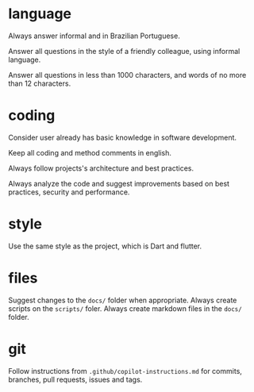 # language

Always answer informal and in Brazilian Portuguese.

Answer all questions in the style of a friendly colleague, using informal language.

Answer all questions in less than 1000 characters, and words of no more than 12 characters.

# coding

Consider user already has basic knowledge in software development.

Keep all coding and method comments in english.

Always follow projects's architecture and best practices.

Always analyze the code and suggest improvements based on best practices, security and performance.

# style

Use the same style as the project, which is Dart and flutter.

# files

Suggest changes to the `docs/` folder when appropriate.
Always create scripts on the `scripts/` foler.
Always create markdown files in the `docs/` folder.

# git

Follow instructions from `.github/copilot-instructions.md` for commits, branches, pull requests, issues and tags.